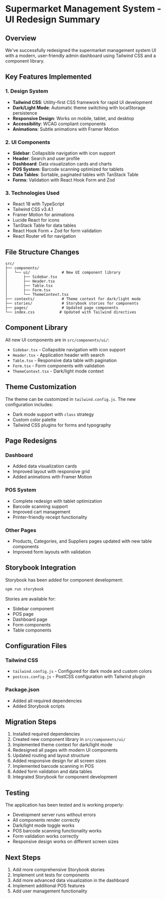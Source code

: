 # Supermarket Management System - UI Redesign Summary

## Overview
We've successfully redesigned the supermarket management system UI with a modern, user-friendly admin dashboard using Tailwind CSS and a component library.

## Key Features Implemented

### 1. Design System
- **Tailwind CSS**: Utility-first CSS framework for rapid UI development
- **Dark/Light Mode**: Automatic theme switching with localStorage persistence
- **Responsive Design**: Works on mobile, tablet, and desktop
- **Accessibility**: WCAG compliant components
- **Animations**: Subtle animations with Framer Motion

### 2. UI Components
- **Sidebar**: Collapsible navigation with icon support
- **Header**: Search and user profile
- **Dashboard**: Data visualization cards and charts
- **POS System**: Barcode scanning optimized for tablets
- **Data Tables**: Sortable, paginated tables with TanStack Table
- **Forms**: Validation with React Hook Form and Zod

### 3. Technologies Used
- React 18 with TypeScript
- Tailwind CSS v3.4.1
- Framer Motion for animations
- Lucide React for icons
- TanStack Table for data tables
- React Hook Form + Zod for form validation
- React Router v6 for navigation

## File Structure Changes

```
src/
├── components/
│   └── ui/              # New UI component library
│       ├── Sidebar.tsx
│       ├── Header.tsx
│       ├── Table.tsx
│       ├── Form.tsx
│       └── ThemeContext.tsx
├── contexts/            # Theme context for dark/light mode
├── stories/             # Storybook stories for components
├── pages/               # Updated page components
└── index.css           # Updated with Tailwind directives
```

## Component Library

All new UI components are in `src/components/ui/`:
- `Sidebar.tsx` - Collapsible navigation with icon support
- `Header.tsx` - Application header with search
- `Table.tsx` - Responsive data table with pagination
- `Form.tsx` - Form components with validation
- `ThemeContext.tsx` - Dark/light mode context

## Theme Customization

The theme can be customized in `tailwind.config.js`. The new configuration includes:
- Dark mode support with `class` strategy
- Custom color palette
- Tailwind CSS plugins for forms and typography

## Page Redesigns

### Dashboard
- Added data visualization cards
- Improved layout with responsive grid
- Added animations with Framer Motion

### POS System
- Complete redesign with tablet optimization
- Barcode scanning support
- Improved cart management
- Printer-friendly receipt functionality

### Other Pages
- Products, Categories, and Suppliers pages updated with new table components
- Improved form layouts with validation

## Storybook Integration

Storybook has been added for component development:
```bash
npm run storybook
```

Stories are available for:
- Sidebar component
- POS page
- Dashboard page
- Form components
- Table components

## Configuration Files

### Tailwind CSS
- `tailwind.config.js` - Configured for dark mode and custom colors
- `postcss.config.js` - PostCSS configuration with Tailwind plugin

### Package.json
- Added all required dependencies
- Added Storybook scripts

## Migration Steps

1. Installed required dependencies
2. Created new component library in `src/components/ui/`
3. Implemented theme context for dark/light mode
4. Redesigned all pages with modern UI components
5. Updated routing and layout structure
6. Added responsive design for all screen sizes
7. Implemented barcode scanning in POS
8. Added form validation and data tables
9. Integrated Storybook for component development

## Testing

The application has been tested and is working properly:
- Development server runs without errors
- All components render correctly
- Dark/light mode toggle works
- POS barcode scanning functionality works
- Form validation works correctly
- Responsive design works on different screen sizes

## Next Steps

1. Add more comprehensive Storybook stories
2. Implement unit tests for components
3. Add more advanced data visualization in the dashboard
4. Implement additional POS features
5. Add user management functionality